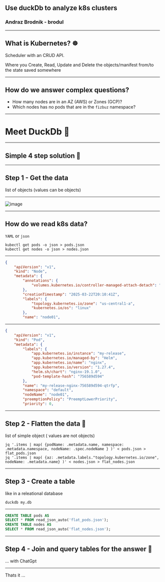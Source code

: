 
## Use duckDb to analyze k8s clusters
### Andraz Brodnik - brodul

---

## What is Kubernetes? ☸

Scheduler with an CRUD API.

Where you Create, Read, Update and Delete the objects/manifest from/to the state saved somewhere

---

## How do we answer complex questions? 

- How many nodes are in an AZ (AWS) or Zones (GCP)?
- Which nodes has no pods that are in the `fizbuz` namespace?

---

# Meet DuckDb 🦆

---

## Simple 4 step solution 📓

---

## Step 1 - Get the data

list of objects (values can be objects)

---

<img alt="image" src="https://github.com/user-attachments/assets/70711567-fc53-4146-9da2-34a9e77c4d3e" />

---

## How do we read k8s data? 

`YAML` or `json`

```shell
kubectl get pods -o json > pods.json
kubectl get nodes -o json > nodes.json
```
---
```json
{
    "apiVersion": "v1",
    "kind": "Node",
    "metadata": {
        "annotations": {
            "volumes.kubernetes.io/controller-managed-attach-detach": "true"
        },
        "creationTimestamp": "2025-03-22T20:10:41Z",
        "labels": {
            "topology.kubernetes.io/zone": "us-central1-a",
            "kubernetes.io/os": "linux"
        },
        "name": "node01",
```
---
```json
{
    "apiVersion": "v1",
    "kind": "Pod",
    "metadata": {
        "labels": {
            "app.kubernetes.io/instance": "my-release",
            "app.kubernetes.io/managed-by": "Helm",
            "app.kubernetes.io/name": "nginx",
            "app.kubernetes.io/version": "1.27.4",
            "helm.sh/chart": "nginx-19.1.0",
            "pod-template-hash": "756589d594"
        },
        "name": "my-release-nginx-756589d594-qtrfp",
        "namespace": "default",
        "nodeName": "node01",
        "preemptionPolicy": "PreemptLowerPriority",
        "priority": 0,
```
---

## Step 2 - Flatten the data 🔨

list of simple object ( values are not objects)

```shell
jq '.items | map( {podName: .metadata.name, namespace: .metadata.namespace, nodeName: .spec.nodeName } )' < pods.json > flat_pods.json
jq '.items | map( {az: .metadata.labels."topology.kubernetes.io/zone", nodeName: .metadata.name} )' < nodes.json > flat_nodes.json
```

---

## Step 3 - Create a table

like in a releational database

`duckdb my.db`

---
```sql
CREATE TABLE pods AS
SELECT * FROM read_json_auto('flat_pods.json');
CREATE TABLE nodes AS
SELECT * FROM read_json_auto('flat_nodes.json');
```
---

## Step 4 - Join and query tables for the answer 🧪

... with ChatGpt 

---

Thats it ... 
